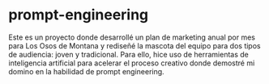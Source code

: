 # prompt-engineering
Este es un proyecto donde desarrollé un plan de marketing anual por mes para Los Osos de Montana y rediseñé la mascota del equipo para dos tipos de audiencia: joven y tradicional. Para ello, hice uso de herramientas de inteligencia artificial para acelerar el proceso creativo donde demostré mi domino en la habilidad de prompt engineering.
